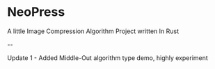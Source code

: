 # NeoPress
A little Image Compression Algorithm Project written In Rust


--

Update 1 - Added Middle-Out algorithm type demo, highly experiment
